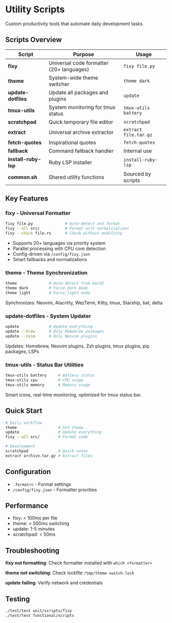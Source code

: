 # Utility Scripts

Custom productivity tools that automate daily development tasks.

## Scripts Overview

| Script | Purpose | Usage |
|--------|---------|-------|
| **fixy** | Universal code formatter (20+ languages) | `fixy file.py` |
| **theme** | System-wide theme switcher | `theme dark` |
| **update-dotfiles** | Update all packages and plugins | `update` |
| **tmux-utils** | System monitoring for tmux status | `tmux-utils battery` |
| **scratchpad** | Quick temporary file editor | `scratchpad` |
| **extract** | Universal archive extractor | `extract file.tar.gz` |
| **fetch-quotes** | Inspirational quotes | `fetch-quotes` |
| **fallback** | Command fallback handler | Internal use |
| **install-ruby-lsp** | Ruby LSP installer | `install-ruby-lsp` |
| **common.sh** | Shared utility functions | Sourced by scripts |

## Key Features

### fixy - Universal Formatter
```bash
fixy file.py              # Auto-detect and format
fixy --all src/           # Format with normalizations
fixy --check file.rs      # Check without modifying
```
- Supports 20+ languages via priority system
- Parallel processing with CPU core detection
- Config-driven via `/config/fixy.json`
- Smart fallbacks and normalizations

### theme - Theme Synchronization
```bash
theme              # Auto-detect from macOS
theme dark         # Force dark mode
theme light        # Force light mode
```
Synchronizes: Neovim, Alacritty, WezTerm, Kitty, tmux, Starship, bat, delta

### update-dotfiles - System Updater
```bash
update             # Update everything
update --brew      # Only Homebrew packages
update --nvim      # Only Neovim plugins
```
Updates: Homebrew, Neovim plugins, Zsh plugins, tmux plugins, pip packages, LSPs

### tmux-utils - Status Bar Utilities
```bash
tmux-utils battery     # Battery status
tmux-utils cpu         # CPU usage
tmux-utils memory      # Memory usage
```
Smart icons, real-time monitoring, optimized for tmux status bar.

## Quick Start
```bash
# Daily workflow
theme                  # Set theme
update                 # Update everything
fixy --all src/        # Format code

# Development
scratchpad             # Quick notes
extract archive.tar.gz # Extract files
```

## Configuration
- `.formatrc` - Format settings
- `/config/fixy.json` - Formatter priorities

## Performance
- fixy: < 100ms per file
- theme: < 500ms switching
- update: 1-5 minutes
- scratchpad: < 50ms

## Troubleshooting

**fixy not formatting**: Check formatter installed with `which <formatter>`

**theme not switching**: Check lockfile `/tmp/theme-switch.lock`

**update failing**: Verify network and credentials

## Testing
```bash
./test/test unit/scripts/fixy
./test/test functional/scripts
```